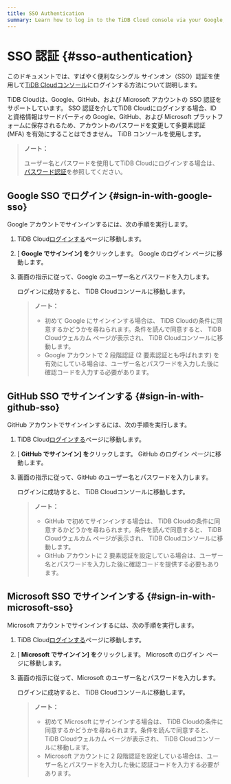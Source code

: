 ```yaml
---
title: SSO Authentication
summary: Learn how to log in to the TiDB Cloud console via your Google, GitHub, or Microsoft account.
---
```


# SSO 認証 {#sso-authentication}

このドキュメントでは、すばやく便利なシングル サインオン（SSO）認証を使用して[TiDB Cloudコンソール](https://tidbcloud.com/)にログインする方法について説明します。

TiDB Cloudは、Google、GitHub、および Microsoft アカウントの SSO 認証をサポートしています。 SSO 認証を介してTiDB Cloudにログインする場合、ID と資格情報はサードパーティの Google、GitHub、および Microsoft プラットフォームに保存されるため、アカウントのパスワードを変更して多要素認証 (MFA) を有効にすることはできません。 TiDB コンソールを使用します。

> **ノート：**
>
> ユーザー名とパスワードを使用してTiDB Cloudにログインする場合は、 [パスワード認証](/tidb-cloud/tidb-cloud-password-authentication.md)を参照してください。

## Google SSO でログイン {#sign-in-with-google-sso}

Google アカウントでサインインするには、次の手順を実行します。

1.  TiDB Cloud[ログインする](https://tidbcloud.com/)ページに移動します。

2.  [ **Google でサインイン] を**クリックします。 Google のログイン ページに移動します。

3.  画面の指示に従って、Google のユーザー名とパスワードを入力します。

    ログインに成功すると、 TiDB Cloudコンソールに移動します。

    > **ノート：**
    >
    > -   初めて Google にサインインする場合は、 TiDB Cloudの条件に同意するかどうかを尋ねられます。条件を読んで同意すると、 TiDB Cloudウェルカム ページが表示され、 TiDB Cloudコンソールに移動します。
    > -   Google アカウントで 2 段階認証 (2 要素認証とも呼ばれます) を有効にしている場合は、ユーザー名とパスワードを入力した後に確認コードを入力する必要があります。

## GitHub SSO でサインインする {#sign-in-with-github-sso}

GitHub アカウントでサインインするには、次の手順を実行します。

1.  TiDB Cloud[ログインする](https://tidbcloud.com/)ページに移動します。

2.  [ **GitHub でサインイン] を**クリックします。 GitHub のログイン ページに移動します。

3.  画面の指示に従って、GitHub のユーザー名とパスワードを入力します。

    ログインに成功すると、 TiDB Cloudコンソールに移動します。

    > **ノート：**
    >
    > -   GitHub で初めてサインインする場合は、 TiDB Cloudの条件に同意するかどうかを尋ねられます。条件を読んで同意すると、 TiDB Cloudウェルカム ページが表示され、 TiDB Cloudコンソールに移動します。
    > -   GitHub アカウントに 2 要素認証を設定している場合は、ユーザー名とパスワードを入力した後に確認コードを提供する必要もあります。

## Microsoft SSO でサインインする {#sign-in-with-microsoft-sso}

Microsoft アカウントでサインインするには、次の手順を実行します。

1.  TiDB Cloud[ログインする](https://tidbcloud.com/)ページに移動します。

2.  [ **Microsoft でサインイン] を**クリックします。 Microsoft のログイン ページに移動します。

3.  画面の指示に従って、Microsoft のユーザー名とパスワードを入力します。

    ログインに成功すると、 TiDB Cloudコンソールに移動します。

    > **ノート：**
    >
    > -   初めて Microsoft にサインインする場合は、 TiDB Cloudの条件に同意するかどうかを尋ねられます。条件を読んで同意すると、 TiDB Cloudウェルカム ページが表示され、 TiDB Cloudコンソールに移動します。
    > -   Microsoft アカウントに 2 段階認証を設定している場合は、ユーザー名とパスワードを入力した後に認証コードを入力する必要があります。
